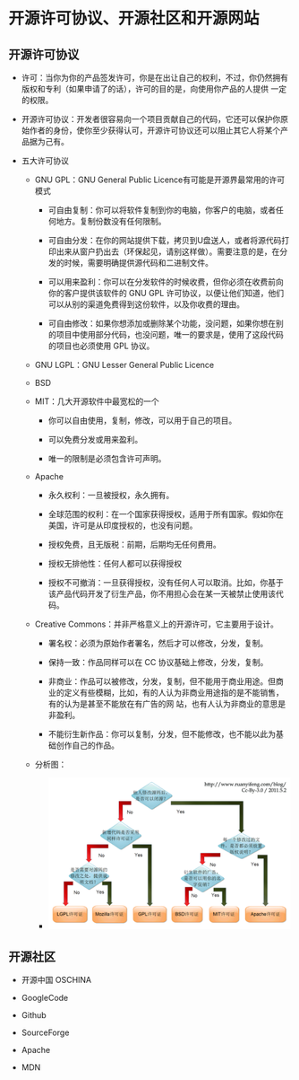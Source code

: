 # 开源许可协议、开源社区和开源网站

## 开源许可协议

  + 许可：当你为你的产品签发许可，你是在出让自己的权利，不过，你仍然拥有版权和专利（如果申请了的话），许可的目的是，向使用你产品的人提供 一定的权限。
 
  + 开源许可协议：开发者很容易向一个项目贡献自己的代码，它还可以保护你原始作者的身份，使你至少获得认可，开源许可协议还可以阻止其它人将某个产品据为己有。
 
  + 五大许可协议
 
    - GNU GPL：GNU General Public Licence有可能是开源界最常用的许可模式
  
      - 可自由复制：你可以将软件复制到你的电脑，你客户的电脑，或者任何地方。复制份数没有任何限制。
    
      - 可自由分发：在你的网站提供下载，拷贝到U盘送人，或者将源代码打印出来从窗户扔出去（环保起见，请别这样做）。需要注意的是，在分发的时候，需要明确提供源代码和二进制文件。
    
      - 可以用来盈利：你可以在分发软件的时候收费，但你必须在收费前向你的客户提供该软件的 GNU GPL 许可协议，以便让他们知道，他们可以从别的渠道免费得到这份软件，以及你收费的理由。
    
      - 可自由修改：如果你想添加或删除某个功能，没问题，如果你想在别的项目中使用部分代码，也没问题，唯一的要求是，使用了这段代码的项目也必须使用 GPL 协议。
    
    - GNU LGPL：GNU Lesser General Public Licence
  
    - BSD
  
    - MIT：几大开源软件中最宽松的一个
  
      - 你可以自由使用，复制，修改，可以用于自己的项目。
    
      - 可以免费分发或用来盈利。
    
      - 唯一的限制是必须包含许可声明。
    
    - Apache
  
      - 永久权利：一旦被授权，永久拥有。
    
      - 全球范围的权利：在一个国家获得授权，适用于所有国家。假如你在美国，许可是从印度授权的，也没有问题。
    
      - 授权免费，且无版税：前期，后期均无任何费用。

      - 授权无排他性：任何人都可以获得授权

      - 授权不可撤消：一旦获得授权，没有任何人可以取消。比如，你基于该产品代码开发了衍生产品，你不用担心会在某一天被禁止使用该代码。
    
    - Creative Commons：并非严格意义上的开源许可，它主要用于设计。
  
      - 署名权：必须为原始作者署名，然后才可以修改，分发，复制。
    
      - 保持一致：作品同样可以在 CC 协议基础上修改，分发，复制。

      - 非商业：作品可以被修改，分发，复制，但不能用于商业用途。但商业的定义有些模糊，比如，有的人认为非商业用途指的是不能销售，有的认为是甚至不能放在有广告的网 站，也有人认为非商业的意思是非盈利。
    
      - 不能衍生新作品：你可以复制，分发，但不能修改，也不能以此为基础创作自己的作品。

    - 分析图：
  
      - ![avatar](./resources/free_software_licenses.png)
    
## 开源社区

  + 开源中国 OSCHINA
 
  + GoogleCode
 
  + Github
 
  + SourceForge
 
  + Apache

  + MDN
